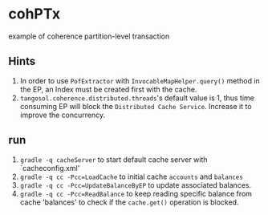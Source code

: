 cohPTx
======

example of coherence partition-level transaction

## Hints ##
1. In order to use `PofExtractor` with `InvocableMapHelper.query()` method in the EP, an Index must be created first with the cache.
1. `tangosol.coherence.distributed.threads`'s default value is 1, thus time consuming EP will block the `Distributed Cache Service`. Increase it to improve the concurrency.

## run ##
1. `gradle -q cacheServer` to start default cache server with `cacheconfig.xml'
1. `gradle -q cc -Pcc=LoadCache` to initial cache `accounts` and `balances`
1. `gradle -q cc -Pcc=UpdateBalanceByEP` to update associated balances.
1. `gradle -q cc -Pcc=ReadBalance` to keep reading specific balance from cache 'balances' to check if the `cache.get()` operation is blocked.

